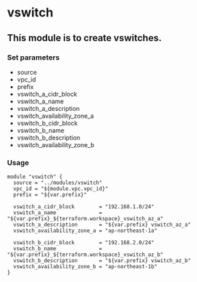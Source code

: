 # vswitch

## This module is to create vswitches.

### Set parameters

* source
* vpc_id
* prefix
* vswitch_a_cidr_block
* vswitch_a_name
* vswitch_a_description
* vswitch_availability_zone_a
* vswitch_b_cidr_block
* vswitch_b_name
* vswitch_b_description
* vswitch_availability_zone_b


### Usage

```
module "vswitch" {
  source = "../modules/vswitch"
  vpc_id = "${module.vpc.vpc_id}"
  prefix = "${var.prefix}"

  vswitch_a_cidr_block        = "192.168.1.0/24"
  vswitch_a_name              = "${var.prefix}_${terraform.workspace}_vswitch_az_a"
  vswitch_a_description       = "${var.prefix} vswitch_az_a"
  vswitch_availability_zone_a = "ap-northeast-1a"

  vswitch_b_cidr_block        = "192.168.2.0/24"
  vswitch_b_name              = "${var.prefix}_${terraform.workspace}_vswitch_az_b"
  vswitch_b_description       = "${var.prefix} vswitch_az_b"
  vswitch_availability_zone_b = "ap-northeast-1b"
}

```
